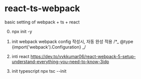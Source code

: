 # react-ts-webpack

basic setting of webpack + ts + react

0. npx init -y

1. init webpack
   webpack config 작성시, 자동 완성 적용
   /\*_ @type {import('webpack').Configuration} _/

2. inti react
   https://dev.to/vvkkumar06/react-webpack-5-setup-understand-everything-you-need-to-know-3idp

3. init typescript
   npx tsc --init
